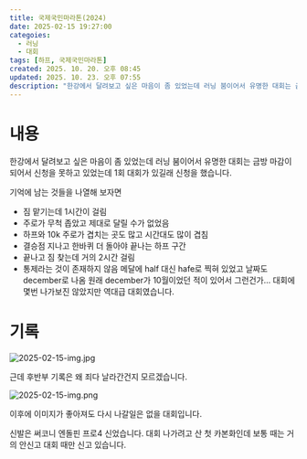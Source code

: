 ```yaml
---
title: 국제국민마라톤(2024)
date: 2025-02-15 19:27:00
categoies:
  - 러닝
  - 대회
tags: [하프, 국제국민마라톤]
created: 2025. 10. 20. 오후 08:45
updated: 2025. 10. 23. 오후 07:55
description: "한강에서 달려보고 싶은 마음이 좀 있었는데 러닝 붐이어서 유명한 대회는 금방 마감이 되어서 신청을 못하고 있었는데 1회 대회가 있길래 신청을 했습니다. 기억에 남는 것들을 나열해 보자면 메달에 half 대신 hafe로 찍혀 있었고 날짜도 december로 나옴 원래 december가 1"
---
```


# 내용

한강에서 달려보고 싶은 마음이 좀 있었는데 러닝 붐이어서 유명한 대회는 금방 마감이 되어서 신청을 못하고 있었는데 1회 대회가 있길래 신청을 했습니다. 

기억에 남는 것들을 나열해 보자면

- 짐 맡기는데 1시간이 걸림
- 주로가 무척 좁았고 제대로 달릴 수가 없었음
- 하프와 10k 주로가 겹치는 곳도 많고 시간대도 많이 겹침
- 결승점 지나고 한바퀴 더 돌아야 끝나는 하프 구간
- 끝나고 짐 찾는데 거의 2시간 걸림
- 통제라는 것이 존재하지 않음
메달에 half 대신 hafe로 찍혀 있었고 날짜도 december로 나옴
원래 december가 10월이었던 적이 있어서 그런건가...
대회에 몇번 나가보진 않았지만 역대급 대회였습니다.

# 기록

![2025-02-15-img.jpg](assets/2025-02-15-img.jpg)

 근데 후반부 기록은 왜 죄다 날라간건지 모르겠습니다.

![2025-02-15-img.png](assets/2025-02-15-img.png)

 이후에 이미지가 좋아져도 다시 나갈일은 없을 대회입니다.

신발은 써코니 엔돌핀 프로4 신었습니다. 대회 나가려고 산 첫 카본화인데 보통 때는 거의 안신고 대회 때만 신고 있습니다.
